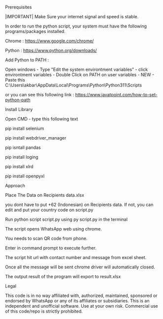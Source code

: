 Prerequisites

|IMPORTANT| Make Sure your internet signal and speed is stable. 

In order to run the python script, your system must have the following programs/packages installed.

Chrome : https://www.google.com/chrome/

Python : https://www.python.org/downloads/

Add Python to PATH : 

Open windows - Type "Edit the system environtment variables" - click environtment variables - Double Click on PATH on user variables - NEW - Paste this C:\Users\akbar\AppData\Local\Programs\Python\Python311\Scripts

or you can see this following link : https://www.javatpoint.com/how-to-set-python-path

Install Library

Open CMD - type this following text

pip install selenium

pip install webdriver_manager

pip isntall pandas

pip install loging

pip install xlrd

pip install openpyxl


Approach

Place The Data on Recipients data.xlsx

you dont have to put +62 (Indonesian) on Recipients data. If not, you can edit and put your country code on script.py

Run python script script.py using py script.py in the terminal

The script opens WhatsApp web using chrome.

You needs to scan QR code from phone.

Enter in command prompt to execute further.

The script hit url with contact number and message from excel sheet.

Once all the message will be sent chrome driver will automatically closed.

The output result of the program will export to result.xlsx

Legal

This code is in no way affiliated with, authorized, maintained, sponsored or endorsed by WhatsApp or any of its affiliates or subsidiaries. This is an independent and unofficial software. Use at your own risk. Commercial use of this code/repo is strictly prohibited.
